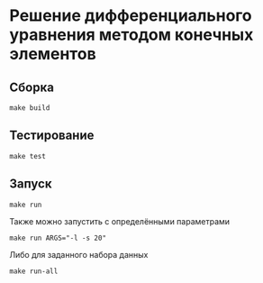 # Решение дифференциального уравнения методом конечных элементов

## Сборка

```make
make build
```

## Тестирование

```make
make test
```

## Запуск

```make
make run
```

Также можно запустить с определёнными параметрами
```make
make run ARGS="-l -s 20"
```

Либо для заданного набора данных
```make
make run-all
```
